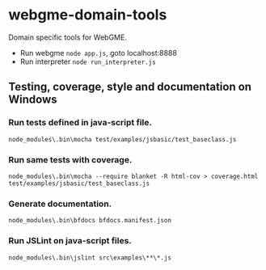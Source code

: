 # webgme-domain-tools #

Domain specific tools for WebGME.

* Run webgme `node app.js`, goto localhost:8888
* Run interpreter `node run_interpreter.js`

## Testing, coverage, style and documentation on Windows ##


### Run tests defined in java-script file. ###

`node_modules\.bin\mocha test/examples/jsbasic/test_baseclass.js`



### Run same tests with coverage. ###

`node_modules\.bin\mocha --require blanket -R html-cov > coverage.html test/examples/jsbasic/test_baseclass.js`


### Generate documentation. ###

`node_modules\.bin\bfdocs bfdocs.manifest.json`


### Run JSLint on java-script files.
`node_modules\.bin\jslint src\examples\**\*.js`

